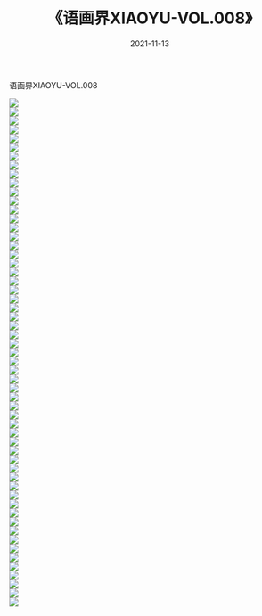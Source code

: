 ﻿---
layout: post
title:  《语画界XIAOYU-VOL.008》
date:   2021-11-13
img: http://imgx.orgx.ga/漏D/网络美图/2021/语画界XIAOYU-VOL.008/000.jpg
categories: [美女, 清纯, 唯美]
---

语画界XIAOYU-VOL.008

  ![](http://imgx.orgx.ga/漏D/网络美图/2021/语画界XIAOYU-VOL.008/001.jpg) <br> ![](http://imgx.orgx.ga/漏D/网络美图/2021/语画界XIAOYU-VOL.008/002.jpg) <br> ![](http://imgx.orgx.ga/漏D/网络美图/2021/语画界XIAOYU-VOL.008/003.jpg) <br> ![](http://imgx.orgx.ga/漏D/网络美图/2021/语画界XIAOYU-VOL.008/004.jpg) <br> ![](http://imgx.orgx.ga/漏D/网络美图/2021/语画界XIAOYU-VOL.008/005.jpg) <br> ![](http://imgx.orgx.ga/漏D/网络美图/2021/语画界XIAOYU-VOL.008/006.jpg) <br> ![](http://imgx.orgx.ga/漏D/网络美图/2021/语画界XIAOYU-VOL.008/007.jpg) <br> ![](http://imgx.orgx.ga/漏D/网络美图/2021/语画界XIAOYU-VOL.008/008.jpg) <br> ![](http://imgx.orgx.ga/漏D/网络美图/2021/语画界XIAOYU-VOL.008/009.jpg) <br> ![](http://imgx.orgx.ga/漏D/网络美图/2021/语画界XIAOYU-VOL.008/010.jpg) <br> ![](http://imgx.orgx.ga/漏D/网络美图/2021/语画界XIAOYU-VOL.008/011.jpg) <br> ![](http://imgx.orgx.ga/漏D/网络美图/2021/语画界XIAOYU-VOL.008/012.jpg) <br> ![](http://imgx.orgx.ga/漏D/网络美图/2021/语画界XIAOYU-VOL.008/013.jpg) <br> ![](http://imgx.orgx.ga/漏D/网络美图/2021/语画界XIAOYU-VOL.008/014.jpg) <br> ![](http://imgx.orgx.ga/漏D/网络美图/2021/语画界XIAOYU-VOL.008/015.jpg) <br> ![](http://imgx.orgx.ga/漏D/网络美图/2021/语画界XIAOYU-VOL.008/016.jpg) <br> ![](http://imgx.orgx.ga/漏D/网络美图/2021/语画界XIAOYU-VOL.008/017.jpg) <br> ![](http://imgx.orgx.ga/漏D/网络美图/2021/语画界XIAOYU-VOL.008/018.jpg) <br> ![](http://imgx.orgx.ga/漏D/网络美图/2021/语画界XIAOYU-VOL.008/019.jpg) <br> ![](http://imgx.orgx.ga/漏D/网络美图/2021/语画界XIAOYU-VOL.008/020.jpg) <br> ![](http://imgx.orgx.ga/漏D/网络美图/2021/语画界XIAOYU-VOL.008/021.jpg) <br> ![](http://imgx.orgx.ga/漏D/网络美图/2021/语画界XIAOYU-VOL.008/022.jpg) <br> ![](http://imgx.orgx.ga/漏D/网络美图/2021/语画界XIAOYU-VOL.008/023.jpg) <br> ![](http://imgx.orgx.ga/漏D/网络美图/2021/语画界XIAOYU-VOL.008/024.jpg) <br> ![](http://imgx.orgx.ga/漏D/网络美图/2021/语画界XIAOYU-VOL.008/025.jpg) <br> ![](http://imgx.orgx.ga/漏D/网络美图/2021/语画界XIAOYU-VOL.008/026.jpg) <br> ![](http://imgx.orgx.ga/漏D/网络美图/2021/语画界XIAOYU-VOL.008/027.jpg) <br> ![](http://imgx.orgx.ga/漏D/网络美图/2021/语画界XIAOYU-VOL.008/028.jpg) <br> ![](http://imgx.orgx.ga/漏D/网络美图/2021/语画界XIAOYU-VOL.008/029.jpg) <br> ![](http://imgx.orgx.ga/漏D/网络美图/2021/语画界XIAOYU-VOL.008/030.jpg) <br> ![](http://imgx.orgx.ga/漏D/网络美图/2021/语画界XIAOYU-VOL.008/031.jpg) <br> ![](http://imgx.orgx.ga/漏D/网络美图/2021/语画界XIAOYU-VOL.008/032.jpg) <br> ![](http://imgx.orgx.ga/漏D/网络美图/2021/语画界XIAOYU-VOL.008/033.jpg) <br> ![](http://imgx.orgx.ga/漏D/网络美图/2021/语画界XIAOYU-VOL.008/034.jpg) <br> ![](http://imgx.orgx.ga/漏D/网络美图/2021/语画界XIAOYU-VOL.008/035.jpg) <br> ![](http://imgx.orgx.ga/漏D/网络美图/2021/语画界XIAOYU-VOL.008/036.jpg) <br> ![](http://imgx.orgx.ga/漏D/网络美图/2021/语画界XIAOYU-VOL.008/037.jpg) <br> ![](http://imgx.orgx.ga/漏D/网络美图/2021/语画界XIAOYU-VOL.008/038.jpg) <br> ![](http://imgx.orgx.ga/漏D/网络美图/2021/语画界XIAOYU-VOL.008/039.jpg) <br> ![](http://imgx.orgx.ga/漏D/网络美图/2021/语画界XIAOYU-VOL.008/040.jpg) <br> ![](http://imgx.orgx.ga/漏D/网络美图/2021/语画界XIAOYU-VOL.008/041.jpg) <br> ![](http://imgx.orgx.ga/漏D/网络美图/2021/语画界XIAOYU-VOL.008/042.jpg) <br> ![](http://imgx.orgx.ga/漏D/网络美图/2021/语画界XIAOYU-VOL.008/043.jpg) <br> ![](http://imgx.orgx.ga/漏D/网络美图/2021/语画界XIAOYU-VOL.008/044.jpg) <br> ![](http://imgx.orgx.ga/漏D/网络美图/2021/语画界XIAOYU-VOL.008/045.jpg) <br> ![](http://imgx.orgx.ga/漏D/网络美图/2021/语画界XIAOYU-VOL.008/046.jpg) <br> ![](http://imgx.orgx.ga/漏D/网络美图/2021/语画界XIAOYU-VOL.008/047.jpg) <br> ![](http://imgx.orgx.ga/漏D/网络美图/2021/语画界XIAOYU-VOL.008/048.jpg) <br> ![](http://imgx.orgx.ga/漏D/网络美图/2021/语画界XIAOYU-VOL.008/049.jpg) <br> ![](http://imgx.orgx.ga/漏D/网络美图/2021/语画界XIAOYU-VOL.008/050.jpg) <br> ![](http://imgx.orgx.ga/漏D/网络美图/2021/语画界XIAOYU-VOL.008/051.jpg) <br> ![](http://imgx.orgx.ga/漏D/网络美图/2021/语画界XIAOYU-VOL.008/052.jpg) <br> ![](http://imgx.orgx.ga/漏D/网络美图/2021/语画界XIAOYU-VOL.008/053.jpg) <br> ![](http://imgx.orgx.ga/漏D/网络美图/2021/语画界XIAOYU-VOL.008/054.jpg) <br> ![](http://imgx.orgx.ga/漏D/网络美图/2021/语画界XIAOYU-VOL.008/055.jpg) <br> ![](http://imgx.orgx.ga/漏D/网络美图/2021/语画界XIAOYU-VOL.008/056.jpg) <br> ![](http://imgx.orgx.ga/漏D/网络美图/2021/语画界XIAOYU-VOL.008/057.jpg) <br>